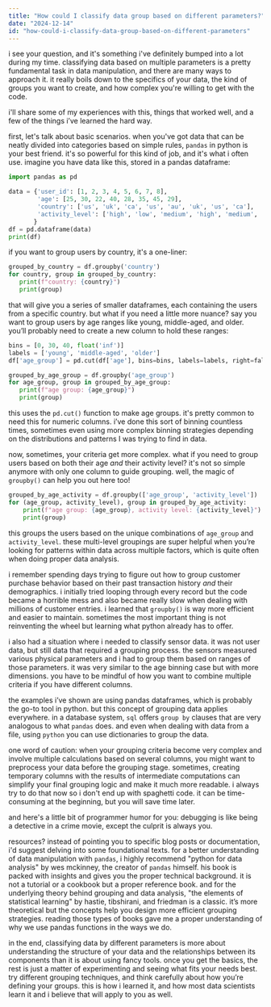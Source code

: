 ```yaml
---
title: "How could I classify data group based on different parameters?"
date: "2024-12-14"
id: "how-could-i-classify-data-group-based-on-different-parameters"
---
```


i see your question, and it's something i've definitely bumped into a lot during my time. classifying data based on multiple parameters is a pretty fundamental task in data manipulation, and there are many ways to approach it. it really boils down to the specifics of your data, the kind of groups you want to create, and how complex you're willing to get with the code.

i'll share some of my experiences with this, things that worked well, and a few of the things i’ve learned the hard way.

first, let's talk about basic scenarios. when you've got data that can be neatly divided into categories based on simple rules, `pandas` in python is your best friend. it's so powerful for this kind of job, and it's what i often use. imagine you have data like this, stored in a pandas dataframe:

```python
import pandas as pd

data = {'user_id': [1, 2, 3, 4, 5, 6, 7, 8],
        'age': [25, 30, 22, 40, 28, 35, 45, 29],
        'country': ['us', 'uk', 'ca', 'us', 'au', 'uk', 'us', 'ca'],
        'activity_level': ['high', 'low', 'medium', 'high', 'medium', 'low', 'high', 'medium']
       }
df = pd.dataframe(data)
print(df)
```

if you want to group users by country, it's a one-liner:

```python
grouped_by_country = df.groupby('country')
for country, group in grouped_by_country:
   print(f"country: {country}")
   print(group)
```

that will give you a series of smaller dataframes, each containing the users from a specific country. but what if you need a little more nuance? say you want to group users by age ranges like young, middle-aged, and older. you’ll probably need to create a new column to hold these ranges:

```python
bins = [0, 30, 40, float('inf')]
labels = ['young', 'middle-aged', 'older']
df['age_group'] = pd.cut(df['age'], bins=bins, labels=labels, right=false)

grouped_by_age_group = df.groupby('age_group')
for age_group, group in grouped_by_age_group:
   print(f"age group: {age_group}")
   print(group)
```

this uses the `pd.cut()` function to make age groups. it's pretty common to need this for numeric columns. i’ve done this sort of binning countless times, sometimes even using more complex binning strategies depending on the distributions and patterns I was trying to find in data.

now, sometimes, your criteria get more complex. what if you need to group users based on both their age *and* their activity level? it's not so simple anymore with only one column to guide grouping. well, the magic of `groupby()` can help you out here too!

```python
grouped_by_age_activity = df.groupby(['age_group', 'activity_level'])
for (age_group, activity_level), group in grouped_by_age_activity:
    print(f"age group: {age_group}, activity level: {activity_level}")
    print(group)
```

this groups the users based on the unique combinations of `age_group` and `activity_level`. these multi-level groupings are super helpful when you’re looking for patterns within data across multiple factors, which is quite often when doing proper data analysis.

i remember spending days trying to figure out how to group customer purchase behavior based on their past transaction history *and* their demographics. i initially tried looping through every record but the code became a horrible mess and also became really slow when dealing with millions of customer entries. i learned that `groupby()` is way more efficient and easier to maintain. sometimes the most important thing is not reinventing the wheel but learning what python already has to offer.

i also had a situation where i needed to classify sensor data. it was not user data, but still data that required a grouping process. the sensors measured various physical parameters and i had to group them based on ranges of those parameters. it was very similar to the age binning case but with more dimensions. you have to be mindful of how you want to combine multiple criteria if you have different columns.

the examples i’ve shown are using pandas dataframes, which is probably the go-to tool in python. but this concept of grouping data applies everywhere. in a database system, `sql` offers `group by` clauses that are very analogous to what `pandas` does. and even when dealing with data from a file, using `python` you can use dictionaries to group the data.

one word of caution: when your grouping criteria become very complex and involve multiple calculations based on several columns, you might want to preprocess your data before the grouping stage. sometimes, creating temporary columns with the results of intermediate computations can simplify your final grouping logic and make it much more readable. i always try to do that now so i don't end up with spaghetti code. it can be time-consuming at the beginning, but you will save time later.

and here's a little bit of programmer humor for you: debugging is like being a detective in a crime movie, except the culprit is always you.

resources? instead of pointing you to specific blog posts or documentation, i'd suggest delving into some foundational texts. for a better understanding of data manipulation with `pandas`, i highly recommend "python for data analysis" by wes mckinney, the creator of `pandas` himself. his book is packed with insights and gives you the proper technical background. it is not a tutorial or a cookbook but a proper reference book. and for the underlying theory behind grouping and data analysis, "the elements of statistical learning" by hastie, tibshirani, and friedman is a classic. it’s more theoretical but the concepts help you design more efficient grouping strategies. reading those types of books gave me a proper understanding of why we use pandas functions in the ways we do.

in the end, classifying data by different parameters is more about understanding the structure of your data and the relationships between its components than it is about using fancy tools. once you get the basics, the rest is just a matter of experimenting and seeing what fits your needs best. try different grouping techniques, and think carefully about how you’re defining your groups. this is how i learned it, and how most data scientists learn it and i believe that will apply to you as well.
